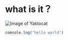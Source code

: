 # what is it？

![Image of Yaktocat](https://octodex.github.com/images/yaktocat.png)

```js
comsole.log("hello world")
```
